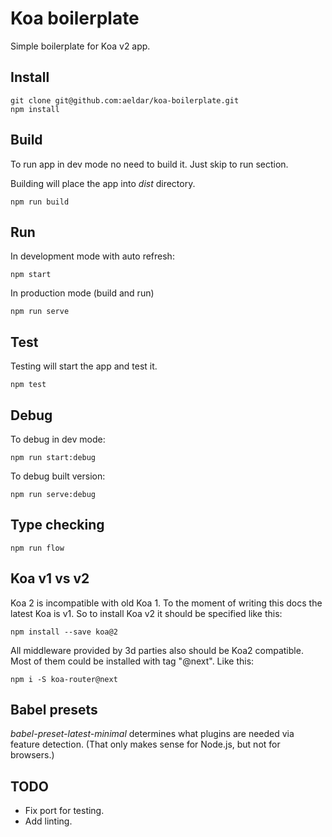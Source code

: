 Koa boilerplate
===============

Simple boilerplate for Koa v2 app.

Install
-------

```
git clone git@github.com:aeldar/koa-boilerplate.git
npm install
```

Build
-----

To run app in dev mode no need to build it. Just skip to run section.

Building will place the app into _dist_ directory.

```
npm run build
```

Run
---

In development mode with auto refresh:

```
npm start
```

In production mode (build and run)

```
npm run serve
```

Test
----
Testing will start the app and test it.

```
npm test
```

Debug
-----

To debug in dev mode:
```
npm run start:debug
```

To debug built version:
```
npm run serve:debug
```

Type checking
-------------

```
npm run flow
```

Koa v1 vs v2
------------

Koa 2 is incompatible with old Koa 1. To the moment of writing this docs the latest
Koa is v1. So to install Koa v2 it should be specified like this:

```
npm install --save koa@2
```

All middleware provided by 3d parties also should be Koa2 compatible. Most of them
could be installed with tag "@next". Like this:

```
npm i -S koa-router@next
```

Babel presets
-------------

_babel-preset-latest-minimal_ determines what plugins are needed via feature detection. (That only makes sense for Node.js, but not for browsers.)

TODO
----

- Fix port for testing.
- Add linting.
